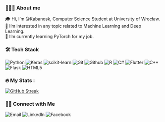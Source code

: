 ### 👨🏻‍💻 About me
🎓 Hi, I’m @Kabanosk, Computer Science Student at University of Wrocław.<br/>
🤖 I’m interested in any topic related to Machine Learning and Deep Learning.<br/>
🌱 I’m currently learning PyTorch for my job.

### :hammer_and_wrench: Tech Stack
![Python](https://img.shields.io/badge/Python-14354C?&logo=python&logoColor=white)
![Keras](https://img.shields.io/badge/Keras-%23D00000.svg?logo=Keras&logoColor=white)
![scikit-learn](https://img.shields.io/badge/scikit--learn-%23F7931E.svg?&logo=scikit-learn&logoColor=white)
![Git](https://img.shields.io/badge/GIT-E44C30?&logo=git&logoColor=white)
![Github](https://img.shields.io/badge/github-171515?&logo=github&logoColor=white)
![R](https://img.shields.io/badge/R-276DC3?&logo=r&logoColor=white)
![C#](https://img.shields.io/badge/C%23-058e0c?&logo=c-sharp&logoColor=white)
![Flutter](https://img.shields.io/badge/Flutter-02569B?&logo=flutter&logoColor=white)
![C++](https://img.shields.io/badge/c++-%2300599C.svg?&logo=c%2B%2B&logoColor=white)
![Flask](https://img.shields.io/badge/Flask-000000?&logo=flask&logoColor=white)
![HTML5](https://img.shields.io/badge/html5-%23E34F26.svg?&logo=html5&logoColor=white)

### :fire: My Stats :

[![GitHub Streak](http://github-readme-streak-stats.herokuapp.com?user=Kabanosk&theme=dark&background=0d1117)](https://git.io/streak-stats)

### 🤝🏻 Connect with Me
![Email](https://img.shields.io/badge/fiolkawojciech@gmail.com-b23e2f?logo=gmail&logoColor=white)
![LinkedIn](https://img.shields.io/badge/WojciechFiolka-blue?logo=linkedin&logoColor=white)
![Facebook](https://img.shields.io/badge/Wojciech-1877F2?&logo=facebook&logoColor=white)

